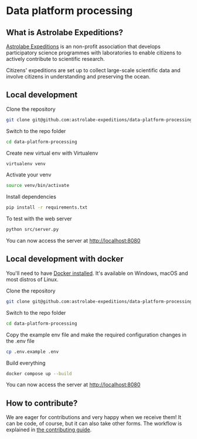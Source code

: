 # Data platform processing

## What is Astrolabe Expeditions?

[Astrolabe Expeditions](https://www.astrolabe-expeditions.org/) is an non-profit association that develops participatory science programmes with
laboratories to enable citizens to actively contribute to scientific research.

Citizens' expeditions are set up to collect large-scale scientific data and involve citizens in understanding and preserving the ocean.

## Local development

Clone the repository
```sh
git clone git@github.com:astrolabe-expeditions/data-platform-processing.git
```

Switch to the repo folder
```sh
cd data-platform-processing
```

Create new virtual env with Virtualenv
```sh
virtualenv venv
```

Activate your venv
```sh
source venv/bin/activate
```

Install dependencies
```sh
pip install -r requirements.txt
```

To test with the web server
```sh
python src/server.py
```

You can now access the server at [http://localhost:8080](http://localhost:8080)

## Local development with docker

You'll need to have [Docker installed](https://docs.docker.com/get-docker/).
It's available on Windows, macOS and most distros of Linux.

Clone the repository
```sh
git clone git@github.com:astrolabe-expeditions/data-platform-processing.git
```

Switch to the repo folder
```sh
cd data-platform-processing
```

Copy the example env file and make the required configuration changes in the .env file
```sh
cp .env.example .env
```

Build everything
```sh
docker compose up --build
```

You can now access the server at [http://localhost:8080](http://localhost:8080)

## How to contribute?

We are eager for contributions and very happy when we receive them! It can be code, of course, but it can also take other forms. The workflow is explained in [the contributing guide](https://github.com/astrolabe-expeditions/data-plateform-processing/blob/main/docs/CONTRIBUTING.md).